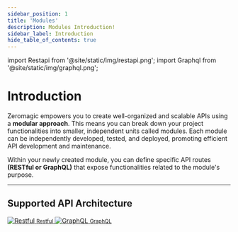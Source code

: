 ```yaml
---
sidebar_position: 1
title: 'Modules'
description: Modules Introduction! 
sidebar_label: Introduction
hide_table_of_contents: true
---
```

import Restapi from '@site/static/img/restapi.png';
import Graphql from '@site/static/img/graphql.png';

# Introduction

Zeromagic empowers you to create well-organized and scalable APIs using a **modular approach**. This means you can break down your project functionalities into smaller, independent units called modules. Each module can be independently developed, tested, and deployed, promoting efficient API development and maintenance.

Within your newly created module, you can define specific API routes **(RESTful or GraphQL)** that expose functionalities related to the module's purpose.

--- 
## Supported API Architecture


<div class="card-container">
  <a class="card" href="/docs/restapi/overview/">
    <img src={Restapi} alt="Restful"  />
    <small>Restful</small> 
  </a>
 
  <a class="card" href="/docs/graphql/overview/">
    <img src={Graphql} alt="GraphQL"  />
     <small>GraphQL</small> 
  </a> 
</div>